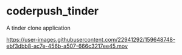 # coderpush_tinder

A tinder clone application




https://user-images.githubusercontent.com/22941292/159648748-ebf3dbb8-ac7e-456b-a507-666c3217ee45.mov

